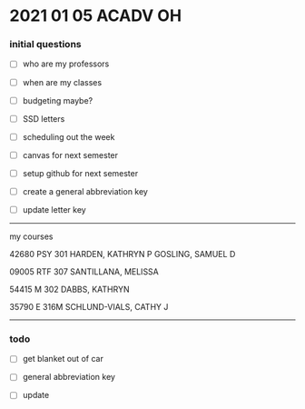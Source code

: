 <!--2021-01-05-acadv-oh-->
# 2021 01 05 ACADV OH

### initial questions

- [ ] who are my professors
- [ ] when are my classes
- [ ] budgeting maybe?
- [ ] SSD letters
- [ ] scheduling out the week
- [ ] canvas for next semester
- [ ] setup github for next semester 
- [ ] create a general abbreviation key 
- [ ] update letter key 



---


my courses

42680 	PSY 301
HARDEN, KATHRYN P
GOSLING, SAMUEL D



09005 	RTF 307
SANTILLANA, MELISSA










54415 	M 302
DABBS, KATHRYN



35790 	E 316M
SCHLUND-VIALS, CATHY J

























---


### todo
- [ ] get blanket out of car
- [ ] general abbreviation key
- [ ] update 











<!--
abbrevaiotn key
-->